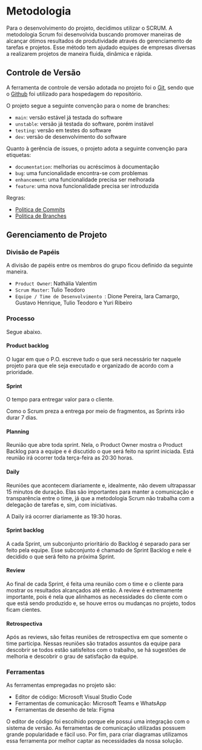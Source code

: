 
# Metodologia

Para o desenvolvimento do projeto, decidimos utilizar o SCRUM. A metodologia Scrum foi desenvolvida buscando promover maneiras de alcançar ótimos resultados de produtividade através do gerenciamento de tarefas e projetos. Esse método tem ajudado equipes de empresas diversas a realizarem projetos de maneira fluida, dinâmica e rápida.

## Controle de Versão

A ferramenta de controle de versão adotada no projeto foi o
[Git](https://git-scm.com/), sendo que o [Github](https://github.com)
foi utilizado para hospedagem do repositório.

O projeto segue a seguinte convenção para o nome de branches:

- `main`: versão estável já testada do software
- `unstable`: versão já testada do software, porém instável
- `testing`: versão em testes do software
- `dev`: versão de desenvolvimento do software

Quanto à gerência de issues, o projeto adota a seguinte convenção para
etiquetas:

- `documentation`: melhorias ou acréscimos à documentação
- `bug`: uma funcionalidade encontra-se com problemas
- `enhancement`: uma funcionalidade precisa ser melhorada
- `feature`: uma nova funcionalidade precisa ser introduzida

Regras:

* <a href="../policies/commits.md">Politica de Commits</a>
* <a href="../policies/branches.md">Politica de Branches</a>

## Gerenciamento de Projeto

### Divisão de Papéis

A divisão de papéis entre os membros do grupo ficou definido da seguinte maneira.

- `Product Owner`: Nathália Valentim
- `Scrum Master`: Tulio Teodoro
- `Equipe / Time de Desenvolvimento `: Dione Pereira, Iara Camargo, Gustavo Henrique, Tulio Teodoro e Yuri Ribeiro

### Processo
Segue abaixo.

#### Product backlog
O lugar em que o P.O. escreve tudo o que será necessário ter naquele projeto para que ele seja executado e organizado de acordo com a prioridade.

#### Sprint
O tempo para entregar valor para o cliente.

Como o Scrum preza a entrega por meio de fragmentos, as Sprints irão durar 7 dias.

#### Planning
Reunião que abre toda sprint. Nela, o Product Owner mostra o Product Backlog para a equipe e é discutido o que será feito na sprint iniciada.
Está reunião irá ocorrer toda terça-feira as 20:30 horas.

#### Daily
Reuniões que acontecem diariamente e, idealmente, não devem ultrapassar 15 minutos de duração. Elas são importantes para manter a comunicação e transparência entre o time, já que a metodologia Scrum não trabalha com a delegação de tarefas e, sim, com iniciativas.

A Daily irá ocorrer diariamente as 19:30 horas.

#### Sprint backlog
A cada Sprint, um subconjunto prioritário do Backlog é separado para ser feito pela equipe. Esse subconjunto é chamado de Sprint Backlog e nele é decidido o que será feito na próxima Sprint.

#### Review
Ao final de cada Sprint, é feita uma reunião com o time e o cliente para mostrar os resultados alcançados até então. A review é extremamente importante, pois é nela que alinhamos as necessidades do cliente com o que está sendo produzido e, se houve erros ou mudanças no projeto, todos ficam cientes.

#### Retrospectiva
Após as reviews, são feitas reuniões de retrospectiva em que somente o time participa. Nessas reuniões são tratados assuntos da equipe para descobrir se todos estão satisfeitos com o trabalho, se há sugestões de melhoria e descobrir o grau de satisfação da equipe.

### Ferramentas

As ferramentas empregadas no projeto são:

- Editor de código: Microsoft Visual Studio Code
- Ferramentas de comunicação: Microsoft Teams e WhatsApp
- Ferramentas de desenho de tela: Figma

O editor de código foi escolhido porque ele possui uma integração com o
sistema de versão. As ferramentas de comunicação utilizadas possuem
grande popularidade e fácil uso. Por fim, para criar
diagramas utilizamos essa ferramenta por melhor captar as
necessidades da nossa solução.
